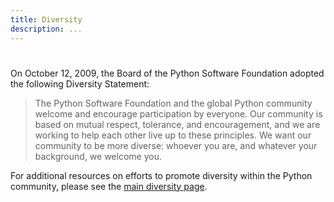 ```yaml
---
title: Diversity
description: ...
---
```



# 



On October 12, 2009, the Board of the Python Software Foundation adopted
the following Diversity Statement:



> The Python Software Foundation and the global Python community
> welcome and encourage participation by everyone. Our community is
> based on mutual respect, tolerance, and encouragement, and we are
> working to help each other live up to these principles. We want
> our community to be more diverse: whoever you are, and whatever
> your background, we welcome you.


For additional resources on efforts to promote diversity within the
Python community, please see the
[main diversity page](/community/diversity/).


